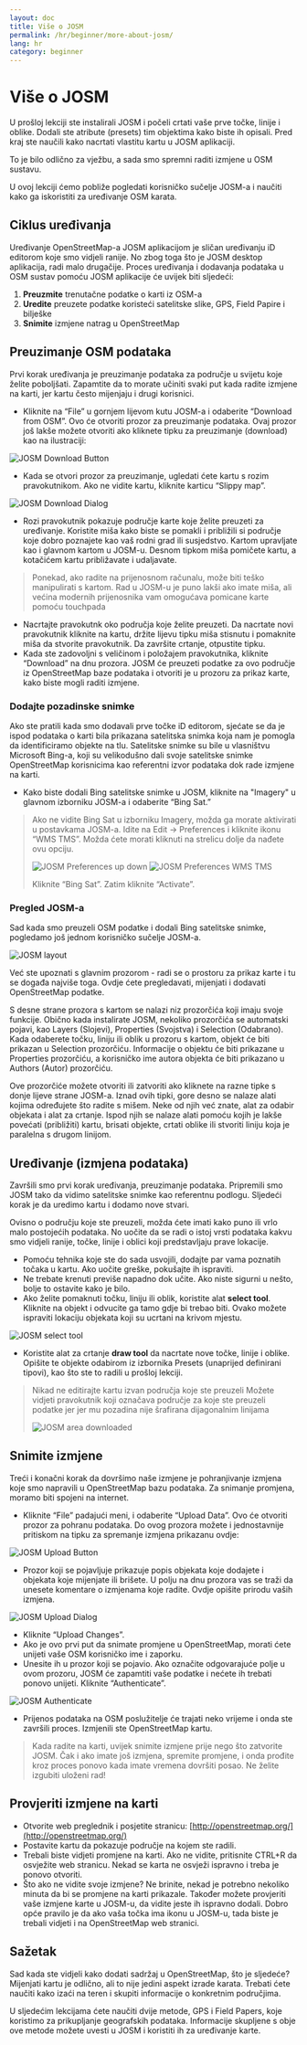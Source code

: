 ```yaml
---
layout: doc
title: Više o JOSM
permalink: /hr/beginner/more-about-josm/
lang: hr
category: beginner
---
```


Više o JOSM
===========

U prošloj lekciji ste instalirali JOSM i počeli crtati vaše prve točke, linije i oblike. Dodali ste atribute (presets) tim objektima kako biste ih opisali. Pred kraj ste naučili kako nacrtati vlastitu kartu u JOSM aplikaciji. 

To je bilo odlično za vježbu, a sada smo spremni raditi izmjene u OSM sustavu. 

U ovoj lekciji ćemo pobliže pogledati korisničko sučelje JOSM-a i naučiti kako ga iskoristiti za uređivanje OSM karata.

Ciklus uređivanja
-----------------
Uređivanje OpenStreetMap-a JOSM aplikacijom je sličan uređivanju iD editorom koje smo vidjeli ranije. No zbog toga što je JOSM desktop aplikacija, radi malo drugačije. Proces uređivanja i dodavanja podataka u OSM sustav pomoću JOSM aplikacije će uvijek biti sljedeći:

1. **Preuzmite** trenutačne podatke o karti iz OSM-a
2. **Uredite** preuzete podatke koristeći satelitske slike, GPS, Field Papire i bilješke
3. **Snimite** izmjene natrag u OpenStreetMap

Preuzimanje OSM podataka
------------------------
Prvi korak uređivanja je preuzimanje podataka za područje u svijetu koje želite poboljšati. Zapamtite da to morate učiniti svaki put kada radite izmjene na karti, jer kartu često mijenjaju i drugi korisnici.

-	Kliknite na “File” u gornjem lijevom kutu JOSM-a i odaberite “Download
    from OSM”. Ovo će otvoriti prozor za preuzimanje podataka. Ovaj prozor još lakše možete otvoriti ako kliknete tipku za preuzimanje (download) kao na ilustraciji:

![JOSM Download Button][]

-   Kada se otvori prozor za preuzimanje, ugledati ćete kartu s rozim pravokutnikom. Ako ne 
    vidite kartu, kliknite karticu “Slippy map”.

![JOSM Download Dialog][]

-   Rozi pravokutnik pokazuje područje karte koje želite preuzeti za uređivanje.
    Koristite miša kako biste se pomakli i približili si područje koje dobro poznajete
    kao vaš rodni grad ili susjedstvo. Kartom upravljate kao i glavnom kartom u 
    JOSM-u. Desnom tipkom miša pomičete kartu, a kotačićem kartu približavate i udaljavate. 

>	Ponekad, ako radite na prijenosnom računalu, može biti teško
>	manipulirati s kartom. Rad u JOSM-u je puno lakši ako imate miša,
>	ali većina modernih prijenosnika vam omogućava pomicane karte pomoću touchpada

-	Nacrtajte pravokutnk oko područja koje želite preuzeti. Da nacrtate novi pravokutnik
    kliknite na kartu, držite lijevu tipku miša stisnutu i pomaknite miša da stvorite
    pravokutnik. Da završite crtanje, otpustite tipku.
-   Kada ste zadovoljni s veličinom i položajem pravokutnika, kliknite “Download” na dnu
    prozora. JOSM će preuzeti podatke za ovo područje iz OpenStreetMap baze podataka i otvoriti je u prozoru za prikaz karte, kako biste mogli raditi izmjene.

### Dodajte pozadinske snimke
Ako ste pratili kada smo dodavali prve točke iD editorom, sjećate se da je ispod podataka o karti bila prikazana satelitska snimka koja nam je pomogla da identificiramo objekte na tlu. Satelitske snimke su bile u vlasništvu Microsoft Bing-a, koji su velikodušno dali svoje satelitske snimke OpenStreetMap korisnicima kao referentni izvor podataka dok rade izmjene na karti. 

-	Kako biste dodali Bing satelitske snimke u JOSM, kliknite na "Imagery" u glavnom izborniku
    JOSM-a i odaberite “Bing Sat.”

>   Ako ne vidite Bing Sat u izborniku Imagery, možda ga morate aktivirati
>   u postavkama JOSM-a. Idite na Edit -> Preferences i kliknite ikonu
>   “WMS TMS”. Možda ćete morati kliknuti na strelicu dolje da nađete ovu opciju.
>
>	![JOSM Preferences up down][]
>	![JOSM Preferences WMS TMS][]
>
>   Kliknite “Bing Sat”. Zatim kliknite “Activate”.


### Pregled JOSM-a
Sad kada smo preuzeli OSM podatke i dodali Bing satelitske snimke, pogledamo još jednom korisničko sučelje JOSM-a.

![JOSM layout][]

Već ste upoznati s glavnim prozorom - radi se o prostoru za prikaz karte i tu se događa najviše toga. Ovdje ćete pregledavati, mijenjati i dodavati OpenStreetMap podatke. 

S desne strane prozora s kartom se nalazi niz prozorčića koji imaju svoje funkcije. Obično kada instalirate JOSM, nekoliko prozorčića se automatski pojavi, kao Layers (Slojevi), Properties (Svojstva) i Selection (Odabrano). Kada odaberete točku, liniju ili oblik u prozoru s kartom, objekt će biti prikazan u Selection prozorčiću. Informacije o objektu će biti prikazane u Properties prozorčiću, a korisničko ime autora objekta će biti prikazano u Authors (Autor) prozorčiću. 

Ove prozorčiće možete otvoriti ili zatvoriti ako kliknete na razne tipke s donje lijeve strane JOSM-a. Iznad ovih tipki, gore desno se nalaze alati kojima određujete što radite s mišem. Neke od njih već znate, alat za odabir objekata i alat za crtanje. Ispod njih se nalaze alati pomoću kojih je lakše povećati (približiti) kartu, brisati objekte, crtati oblike ili stvoriti liniju koja je paralelna s drugom linijom.

Uređivanje (izmjena podataka)
-----------------------------
Završili smo prvi korak uređivanja, preuzimanje podataka. Pripremili smo JOSM tako da vidimo satelitske snimke kao referentnu podlogu. Sljedeći korak je da uredimo kartu i dodamo nove stvari. 

Ovisno o području koje ste preuzeli, možda ćete imati kako puno ili vrlo malo postojećih podataka. No uočite da se radi o istoj vrsti podataka kakvu smo vidjeli ranije, točke, linije i oblici koji predstavljaju prave lokacije. 

-	Pomoću tehnika koje ste do sada usvojili, dodajte par vama poznatih točaka u kartu.
    Ako uočite greške, pokušajte ih ispraviti. 
-	Ne trebate krenuti previše napadno dok učite. Ako niste sigurni u nešto, 
    bolje to ostavite kako je bilo. 
-	Ako želite pomaknuti točku, liniju ili oblik, koristite alat **select tool**. Kliknite
    na objekt i odvucite ga tamo gdje bi trebao biti. Ovako možete ispraviti lokaciju objekata koji su ucrtani na krivom mjestu.

![JOSM select tool][]

-   Koristite alat za crtanje **draw tool** da nacrtate nove točke, linije i oblike.
    Opišite te objekte odabirom iz izbornika Presets (unaprijed definirani tipovi), kao
    što ste to radili u prošloj lekciji.

>	Nikad ne editirajte kartu izvan područja koje ste preuzeli
>	Možete vidjeti pravokutnik koji označava područje za koje ste preuzeli podatke jer
>	jer mu pozadina nije šrafirana dijagonalnim linijama
>
>	![JOSM area downloaded][]

Snimite izmjene
---------------
Treći i konačni korak da dovršimo naše izmjene je pohranjivanje izmjena koje smo napravili u OpenStreetMap bazu podataka. Za snimanje promjena, moramo biti spojeni na internet.

-   Kliknite “File” padajući meni, i odaberite “Upload Data”. Ovo će
    otvoriti prozor za pohranu podataka. Do ovog prozora možete i jednostavnije pritiskom
    na tipku za spremanje izmjena prikazanu ovdje:

![JOSM Upload Button][]

-   Prozor koji se pojavljuje prikazuje popis objekata koje dodajete i objekata
    koje mijenjate ili brišete. U polju na dnu prozora vas se traži da unesete
    komentare o izmjenama koje radite. Ovdje opišite prirodu vaših izmjena.

![JOSM Upload Dialog][]

-   Kliknite “Upload Changes”.
-	Ako je ovo prvi put da snimate promjene u OpenStreetMap, morati ćete unijeti 
    vaše OSM korisničko ime i zaporku. 
-	Unesite ih u prozor koji se pojavio. Ako označite odgovarajuće polje u ovom prozoru,
    JOSM će zapamtiti vaše podatke i nećete ih trebati ponovo unijeti. 
    Kliknite “Authenticate”.

![JOSM Authenticate][]

-	Prijenos podataka na OSM poslužitelje će trajati neko vrijeme i onda ste završili proces.
    Izmjenili ste OpenStreetMap kartu.

>	Kada radite na karti, uvijek snimite izmjene prije nego što
>	zatvorite JOSM. Čak i ako imate još izmjena, spremite promjene,
>	i onda prođite kroz proces ponovo kada imate vremena dovršiti posao.
>	Ne želite izgubiti uloženi rad!

Provjeriti izmjene na karti
---------------------------
-   Otvorite web preglednik i posjetite stranicu: [http://openstreetmap.org/](http://openstreetmap.org/)
-   Postavite kartu da pokazuje područje na kojem ste radili.
-   Trebali biste vidjeti promjene na karti. Ako ne vidite, pritisnite CTRL+R da 
    osvježite web stranicu. Nekad se karta ne osvježi ispravno i treba je ponovo otvoriti.
-   Što ako ne vidite svoje izmjene? Ne brinite, nekad je potrebno nekoliko minuta da bi se 
    promjene na karti prikazale. Također možete provjeriti vaše izmjene karte u JOSM-u, da vidite jeste ih ispravno dodali. Dobro opće pravilo je da ako vaša točka ima ikonu u JOSM-u, 
    tada biste je trebali vidjeti i na OpenStreetMap web stranici.

Sažetak
-------
Sad kada ste vidjeli kako dodati sadržaj u OpenStreetMap, što je sljedeće? Mijenjati kartu je odlično, ali to nije jedini aspekt izrade karata. Trebati ćete naučiti kako izaći na teren i skupiti informacije o konkretnim područjima.

U sljedećim lekcijama ćete naučiti dvije metode, GPS i Field Papers, koje koristimo za prikupljanje geografskih podataka. Informacije skupljene s obje ove metode možete uvesti u JOSM i koristiti ih za uređivanje karte.

[JOSM Download Button]: /images/en/beginner/04_more-about-josm/eng_beg_04_more-about-josm_image00_download-button.png
[JOSM Download Dialog]: /images/en/beginner/04_more-about-josm/eng_beg_04_more-about-josm_image01_download-dialog.png
[JOSM Preferences up down]: /images/en/beginner/04_more-about-josm/eng_beg_04_more-about-josm_image02_preferences-up-down.png
[JOSM Preferences WMS TMS]: /images/en/beginner/04_more-about-josm/eng_beg_04_more-about-josm_image03_preferences-wms-tms.png
[JOSM layout]: /images/en/beginner/04_more-about-josm/eng_beg_04_more-about-josm_image04_layout.png
[JOSM select tool]: /images/en/beginner/04_more-about-josm/eng_beg_04_more-about-josm_image05_select-tool.png
[JOSM area downloaded]: /images/en/beginner/04_more-about-josm/eng_beg_04_more-about-josm_image06_area-downloaded.png
[JOSM Upload Button]: /images/en/beginner/04_more-about-josm/eng_beg_04_more-about-josm_image07_upload-button.png
[JOSM Upload Dialog]: /images/en/beginner/04_more-about-josm/eng_beg_04_more-about-josm_image08_upload-dialog.png
[JOSM Authenticate]: /images/en/beginner/04_more-about-josm/eng_beg_04_more-about-josm_image09_authenticate.png
